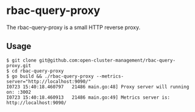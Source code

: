 # rbac-query-proxy

The rbac-query-proxy is a small HTTP reverse proxy.

## Usage

```
$ git clone git@github.com:open-cluster-management/rbac-query-proxy.git
$ cd rbac-query-proxy
$ go build && ./rbac-query-proxy --metrics-server="http://localhost:9090/"
I0723 15:40:18.460797   21486 main.go:48] Proxy server will running on: :3002
I0723 15:40:18.460913   21486 main.go:49] Metrics server is: http://localhost:9090/
```